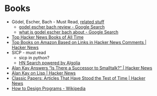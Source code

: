 # Books
- Gödel, Escher, Bach - Must Read, [related stuff](https://news.ycombinator.com/item?id=13995609)
    - [godel escher bach review - Google Search](https://www.google.com/search?q=godel+escher+bach+review)
    - [what is godel escher bach about - Google Search](https://www.google.com/search?q=what+is+godel+escher+bach+about)
- [Top Hacker News Books of All Time](http://hackernewsbooks.com/top-books-on-hacker-news)
- [Top Books on Amazon Based on Links in Hacker News Comments | Hacker News](https://news.ycombinator.com/item?id=10924741)
- SICP - must read
    - sicp in python? 
    - [HN Search powered by Algolia](https://hn.algolia.com/?query=&sort=byPopularity&prefix&page=0&dateRange=all&type=story)
- [Alan Kay Answers “Is There a Successor to Smalltalk?” | Hacker News](https://news.ycombinator.com/item?id=15518746)
- [Alan Kay on Lisp | Hacker News](https://news.ycombinator.com/item?id=15558861)
- [Classic Papers: Articles That Have Stood the Test of Time | Hacker News](https://news.ycombinator.com/item?id=14575501)
- [How to Design Programs - Wikipedia](https://en.m.wikipedia.org/wiki/How_to_Design_Programs)

